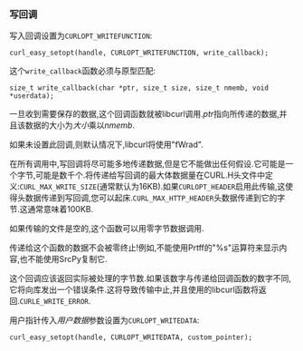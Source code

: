 
### 写回调

写入回调设置为`CURLOPT_WRITEFUNCTION`:

```
curl_easy_setopt(handle, CURLOPT_WRITEFUNCTION, write_callback);
```

这个`write_callback`函数必须与原型匹配:

```
size_t write_callback(char *ptr, size_t size, size_t nmemb, void *userdata);
```

一旦收到需要保存的数据,这个回调函数就被libcurl调用.*ptr*指向所传递的数据,并且该数据的大小为*大小*乘以*nmemb*.

如果未设置此回调,则默认情况下,libcurl将使用"fWrad".

在所有调用中,写回调将尽可能多地传递数据,但是它不能做出任何假设.它可能是一个字节,可能是数千个.将传递给写回调的最大体数据量在CURL.H头文件中定义:`CURL_MAX_WRITE_SIZE`(通常默认为16KB).如果`CURLOPT_HEADER`启用此传输,这使得头数据传递到写回调,您可以起床.`CURL_MAX_HTTP_HEADER`头数据传递到它的字节.这通常意味着100KB.

如果传输的文件是空的,这个函数可以用零字节数据调用.

传递给这个函数的数据不会被零终止!例如,不能使用Prtff的"%s"运算符来显示内容,也不能使用SrcPy复制它.

这个回调应该返回实际被处理的字节数.如果该数字与传递给回调函数的数字不同,它将向库发出一个错误条件.这将导致传输中止,并且使用的libcurl函数将返回.`CURLE_WRITE_ERROR`.

用户指针传入*用户数据*参数设置为`CURLOPT_WRITEDATA`:

```
curl_easy_setopt(handle, CURLOPT_WRITEDATA, custom_pointer);
```
